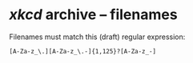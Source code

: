 # <i>xkcd</i> archive &ndash;&nbsp;filenames

Filenames must match this (draft) regular expression:

```Regular Expression
[A-Za-z_\.][A-Za-z_\.-]{1,125}?[A-Za-z_-]
```
